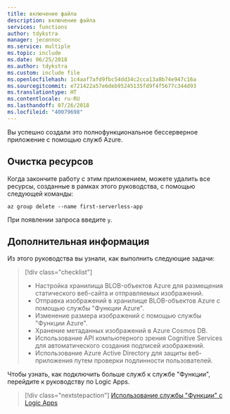 ```yaml
---
title: включение файла
description: включение файла
services: functions
author: tdykstra
manager: jeconnoc
ms.service: multiple
ms.topic: include
ms.date: 06/25/2018
ms.author: tdykstra
ms.custom: include file
ms.openlocfilehash: 1c4aaf7afd9fbc54dd34c2cca13a8b74e947c16a
ms.sourcegitcommit: e721422a57e6deb95245135fd9f4f5677c344d93
ms.translationtype: HT
ms.contentlocale: ru-RU
ms.lasthandoff: 07/26/2018
ms.locfileid: "40079698"
---
```

Вы успешно создали это полнофункциональное бессерверное приложение с помощью служб Azure.

## <a name="clean-up-resources"></a>Очистка ресурсов

Когда закончите работу с этим приложением, можете удалить все ресурсы, созданные в рамках этого руководства, с помощью следующей команды:

```azurecli
az group delete --name first-serverless-app
```

При появлении запроса введите `y`.  

## <a name="next-steps"></a>Дополнительная информация

Из этого руководства вы узнали, как выполнить следующие задачи:
> [!div class="checklist"]
> * Настройка хранилища BLOB-объектов Azure для размещения статического веб-сайта и отправляемых изображений.
> * Отправка изображений в хранилище BLOB-объектов Azure с помощью службы "Функции Azure".
> * Изменение размера изображений с помощью службы "Функции Azure".
> * Хранение метаданных изображений в Azure Cosmos DB.
> * Использование API компьютерного зрения Cognitive Services для автоматического создания подписей изображений.
> * Использование Azure Active Directory для защиты веб-приложения путем проверки подлинности пользователей.

Чтобы узнать, как подключить больше служб к службе "Функции", перейдите к руководству по Logic Apps. 

> [!div class="nextstepaction"]
> [Использование службы "Функции" с Logic Apps](https://docs.microsoft.com/azure/azure-functions/functions-twitter-email)